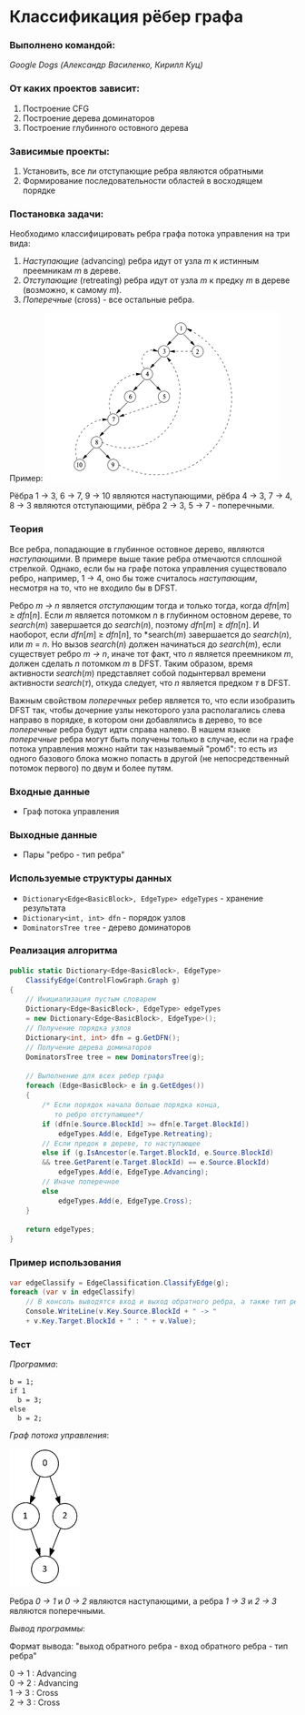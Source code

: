 # Классификация рёбер графа

### Выполнено командой: 
*Google Dogs (Александр Василенко, Кирилл Куц)*

### От каких проектов зависит:
1. Построение CFG
2. Построение дерева доминаторов
3. Построение глубинного остовного дерева

### Зависимые проекты:
1. Установить, все ли отступающие ребра являются обратными
2. Формирование последовательности областей в восходящем порядке

### Постановка задачи:
Необходимо классифицировать ребра графа потока управления на три вида:

1. *Наступающие* (advancing) ребра идут от узла *m* к истинным преемникам *m* в дереве.
2. *Отступающие* (retreating) ребра идут от узла *m* к предку *m* в дереве (возможно, к самому *m*).
3. *Поперечные* (cross) - все остальные ребра.

Пример:
![](img/ExampleEC.png?raw=true)

Рёбра 1 <html>&rarr;</html> 3, 6 <html>&rarr;</html> 7, 9 <html>&rarr;</html> 10 являются наступающими, рёбра 4 <html>&rarr;</html> 3, 7 <html>&rarr;</html> 4, 8 <html>&rarr;</html> 3 являются отступающими, рёбра 2 <html>&rarr;</html> 3, 5 <html>&rarr;</html> 7 - поперечными.

### Теория

Все ребра, попадающие в глубинное остовное дерево, являются *наступающими*. В примере выше такие ребра отмечаются сплошной стрелкой. Однако, если бы на графе потока управления существовало ребро, например, 1 <html>&rarr;</html> 4, оно бы тоже считалось *наступающим*, несмотря на то, что не входило бы в DFST.

Ребро *m <html>&rarr;</html> n* является *отступающим* тогда и только тогда, когда *dfn*[*m*] <html>&ge;</html> *dfn*[*n*]. Если *m* является потомком *n* в глубинном остовном дереве, то *search*(*m*) завершается до *search*(*n*), поэтому *dfn*[*m*] <html>&ge;</html> *dfn*[*n*]. И наоборот, если *dfn*[*m*] <html>&ge;</html> *dfn*[*n*], то *search(*m*) завершается до *search*(*n*), или *m* = *n*. Но вызов *search*(*n*) должен начинаться до *search*(*m*), если существует ребро *m <html>&rarr;</html> n*, иначе тот факт, что *n* является преемником *m*, должен сделать *n* потомком *m* в DFST. Таким образом, время активности *search*(*m*) 
представляет собой подынтервал времени активности *search*(*т*), откуда следует, что *n* является предком *т* в DFST.

Важным свойством *поперечных* ребер является то, что если изобразить DFST так, чтобы дочерние узлы некоторого узла располагались слева направо в порядке, в котором они добавлялись в дерево, то все *поперечные* ребра будут идти справа налево. В нашем языке *поперечные* ребра могут быть получены только в случае, если на графе потока управления можно найти так называемый "ромб": то есть из одного базового блока можно попасть в другой (не непосредственный потомок первого) по двум и более путям.

### Входные данные
- Граф потока управления

### Выходные данные
- Пары "ребро - тип ребра"

### Используемые структуры данных
- `Dictionary<Edge<BasicBlock>, EdgeType> edgeTypes` - хранение результата
- `Dictionary<int, int> dfn` - порядок узлов
- `DominatorsTree tree` - дерево доминаторов

### Реализация алгоритма
```cs
public static Dictionary<Edge<BasicBlock>, EdgeType>
    ClassifyEdge(ControlFlowGraph.Graph g)
{
    // Инициализация пустым словарем
    Dictionary<Edge<BasicBlock>, EdgeType> edgeTypes 
    = new Dictionary<Edge<BasicBlock>, EdgeType>();
    // Получение порядка узлов
    Dictionary<int, int> dfn = g.GetDFN();
    // Получение дерева доминаторов
    DominatorsTree tree = new DominatorsTree(g); 
    
    // Выполнение для всех ребер графа
    foreach (Edge<BasicBlock> e in g.GetEdges())
    {
        /* Если порядок начала больше порядка конца,
           то ребро отступающее*/
        if (dfn[e.Source.BlockId] >= dfn[e.Target.BlockId])
            edgeTypes.Add(e, EdgeType.Retreating);
        // Если предок в дереве, то наступающее
        else if (g.IsAncestor(e.Target.BlockId, e.Source.BlockId) 
        && tree.GetParent(e.Target.BlockId) == e.Source.BlockId)
            edgeTypes.Add(e, EdgeType.Advancing);
        // Иначе поперечное
        else
            edgeTypes.Add(e, EdgeType.Cross);
    }

    return edgeTypes;
}
```

### Пример использования
```cs
var edgeClassify = EdgeClassification.ClassifyEdge(g);
foreach (var v in edgeClassify)
    // В консоль выводятся вход и выход обратного ребра, а также тип ребра
    Console.WriteLine(v.Key.Source.BlockId + " -> "
    + v.Key.Target.BlockId + " : " + v.Value);
```

### Тест
*Программа*:
```
b = 1;
if 1 
  b = 3;
else
  b = 2;
```

*Граф потока управления*:

![](img/TestEC.png?raw=true)

Ребра *0 <html>&rarr;</html> 1* и *0 <html>&rarr;</html> 2* являются наступающими, а ребра *1 <html>&rarr;</html> 3* и *2 <html>&rarr;</html> 3* являются поперечными.

*Вывод программы*:

Формат вывода: "выход обратного ребра - вход обратного ребра - тип ребра"

0 -> 1 : Advancing                                                        
0 -> 2 : Advancing                                                              
1 -> 3 : Cross                                                                     
2 -> 3 : Cross